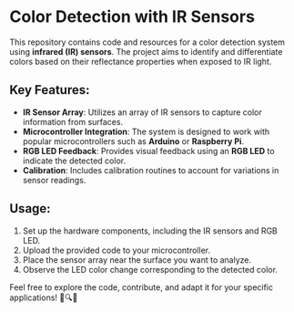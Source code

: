 # Color Detection with IR Sensors

This repository contains code and resources for a color detection system using **infrared (IR) sensors**. The project aims to identify and differentiate colors based on their reflectance properties when exposed to IR light.

## Key Features:
- **IR Sensor Array**: Utilizes an array of IR sensors to capture color information from surfaces.
- **Microcontroller Integration**: The system is designed to work with popular microcontrollers such as **Arduino** or **Raspberry Pi**.
- **RGB LED Feedback**: Provides visual feedback using an **RGB LED** to indicate the detected color.
- **Calibration**: Includes calibration routines to account for variations in sensor readings.

## Usage:
1. Set up the hardware components, including the IR sensors and RGB LED.
2. Upload the provided code to your microcontroller.
3. Place the sensor array near the surface you want to analyze.
4. Observe the LED color change corresponding to the detected color.

Feel free to explore the code, contribute, and adapt it for your specific applications! 🌈🔍🤖

